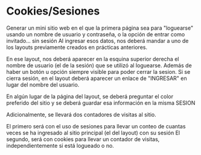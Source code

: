 # Cookies/Sesiones

Generar un mini sitio web en  el que la primera página sea para "loguearse" usando un nombre de usuario y contraseña, o la opción de entrar como invitado... sin sesión
Al ingresar esos datos, nos deberá mandar a uno de los layouts previamente creados en prácticas anteriores.


En ese layout, nos deberá aparecer en la esquina superior derecha el nombre de usuario (el de la sesión) que se utilizó al loguearse. Además de haber un botón u opción siempre visible para poder cerrar la sesion. 
Si se cierra sesión, en el layout deberá aparecer un enlace de "INGRESAR" en lugar del nombre del usuario.


En algún lugar de la página del layout, se deberá preguntar el color preferido del sitio y se deberá guardar esa información en la misma SESION


Adicionalmente, se llevará dos contadores de visitas al sitio.


El primero será con el uso de sesiones para llevar un conteo de cuantas veces se ha ingresado al sitio principal (el del layout) con su sesión
El segundo, será con cookies para llevar un contador de visitas, independientemente si está logueado o no.
